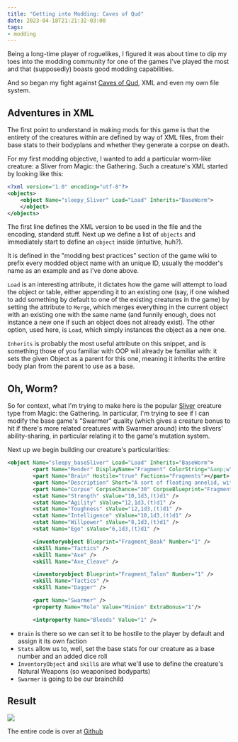 ```yaml
---
title: "Getting into Modding: Caves of Qud"
date: 2023-04-18T21:21:32-03:00
tags:
- modding
---
```


Being a long-time player of roguelikes, I figured it was about time to dip my toes into the modding 
community for one of the games I've played the most and that (supposedly) boasts good modding capabilities.

And so began my fight against [Caves of Qud](https://www.cavesofqud.com/), XML and even my own file system.

<!--more-->

## Adventures in XML

The first point to understand in making mods for this game is that the entirety of the creatures within are 
defined by way of XML files, from their base stats to their bodyplans and whether they generate a corpse on death.

For my first modding objective, I wanted to add a particular worm-like creature: a Sliver from Magic: the Gathering. 
Such a creature's XML started by looking like this:

```xml
<?xml version="1.0" encoding="utf-8"?>
<objects>
	<object Name="sleepy_Sliver" Load="Load" Inherits="BaseWorm">
	</object>
</objects>
```

The first line defines the XML version to be used in the file and the encoding, standard stuff. Next up we define 
a list of `objects` and immediately start to define an `object` inside (intuitive, huh?).

It is defined in the "modding best practices" section of the game wiki to prefix every modded object name with an 
unique ID, usually the modder's name as an example and as I've done above.

`Load` is an interesting attribute, it dictates how the game will attempt to load the object or table, either 
appending it to an existing one (say, if one wished to add something by default to one of the existing creatures 
in the game) by setting the attribute to `Merge`, which merges everything in the current object with an existing 
one with the same name (and funnily enough, does not instance a new one if such an object does not already exist). 
The other option, used here, is `Load`, which simply instances the object as a new one.

`Inherits` is probably the most useful attribute on this snippet, and is something those of you familiar with OOP 
will already be familiar with: it sets the given Object as a parent for this one, meaning it inherits the entire 
body plan from the parent to use as a base.

## Oh, Worm?

So for context, what I'm trying to make here is the popular [Sliver](https://mtg.fandom.com/wiki/Sliver) creature 
type from Magic: the Gathering. In particular, I'm trying to see if I can modify the base game's "Swarmer" quality 
(which gives a creature bonus to hit if there's more related creatures with Swarmer around) into the slivers' ability-sharing, 
in particular relating it to the game's mutation system.

Next up we begin building our creature's particularities:

```xml
<object Name="sleepy_baseSliver" Load="Load" Inherits="BaseWorm">
        <part Name="Render" DisplayName="Fragment" ColorString="&amp;w" RenderLayer="10" RenderIfDark="false" RenderString="G" DetailColor="c" Tile="Creatures/sw_sliver.png" ></part>
        <part Name="Brain" Hostile="true" Factions="Fragments"></part>
        <part Name="Description" Short="A sort of floating annelid, with an appendage splitting off at the abdomen. It appears to be looking for others like itself." />
        <part Name="Corpse" CorpseChance="30" CorpseBlueprint="Fragment Corpse"></part>
        <stat Name="Strength" sValue="10,1d3,(t)d1" />
        <stat Name="Agility" sValue="12,1d3,(t)d1" />
        <stat Name="Toughness" sValue="12,1d3,(t)d1" />
        <stat Name="Intelligence" sValue="10,1d3,(t)d1" />
        <stat Name="Willpower" sValue="8,1d3,(t)d1" />
        <stat Name="Ego" sValue="6,1d3,(t)d1" />

        <inventoryobject Blueprint="Fragment_Beak" Number="1" />
        <skill Name="Tactics" />
        <skill Name="Axe" />
        <skill Name="Axe_Cleave" />

        <inventoryobject Blueprint="Fragment_Talon" Number="1" />
        <skill Name="Tactics" />
        <skill Name="Dagger" />

        <part Name="Swarmer" />
        <property Name="Role" Value="Minion" ExtraBonus="1"/>

        <intproperty Name="Bleeds" Value="1" />
```

- `Brain` is there so we can set it to be hostile to the player by default and assign it its own faction
- `Stats` allow us to, well, set the base stats for our creature as a base number and an added dice roll
- `InventoryObject` and `skill`s are what we'll use to define the creature's Natural Weapons (so weaponised bodyparts)
- `Swarmer` is going to be our brainchild 

## Result

![](/sliver.PNG)

The entire code is over at [Github](https://github.com/UsernameTaken420/sleepy_Sliver)
